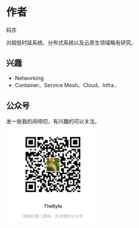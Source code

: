 # 作者

码农

对超低时延系统、分布式系统以及云原生领域略有研究。

## 兴趣

- Networking
- Container、Service Mesh、Cloud、Infra..

## 公众号

发一些我的闲唠叨，有兴趣的可以关注。
<div  align="left">
	<img src="./assets/qrcode-v2.png" width = "250"  align=center />
</div>